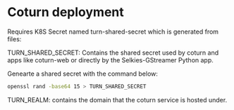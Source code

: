 # Coturn deployment

Requires K8S Secret named turn-shared-secret which is generated from files:

TURN_SHARED_SECRET: Contains the shared secret used by coturn and apps like coturn-web or directly by the Selkies-GStreamer Python app.

Genearte a shared secret with the command below:

```bash
openssl rand -base64 15 > TURN_SHARED_SECRET
```

TURN_REALM: contains the domain that the coturn service is hosted under.